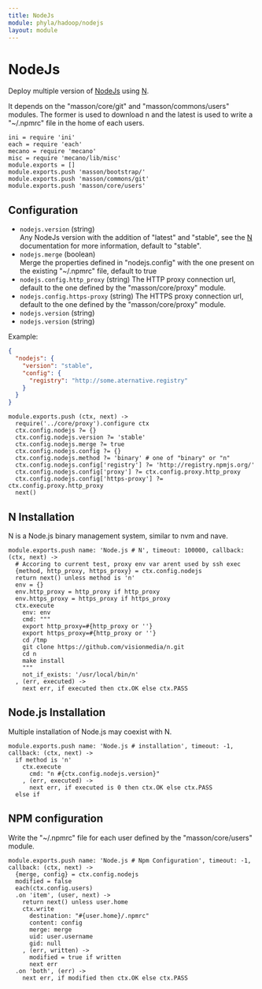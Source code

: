 ```yaml
---
title: NodeJs
module: phyla/hadoop/nodejs
layout: module
---
```


# NodeJs

Deploy multiple version of [NodeJs] using [N].

It depends on the "masson/core/git" and "masson/commons/users" modules. The former
is used to download n and the latest is used to write a "~/.npmrc" file in the
home of each users.

    ini = require 'ini'
    each = require 'each'
    mecano = require 'mecano'
    misc = require 'mecano/lib/misc'
    module.exports = []
    module.exports.push 'masson/bootstrap/'
    module.exports.push 'masson/commons/git'
    module.exports.push 'masson/core/users'

## Configuration

*   `nodejs.version` (string)   
    Any NodeJs version with the addition of "latest" and "stable", see the [N] 
    documentation for more information, default to "stable".
*   `nodejs.merge` (boolean)   
    Merge the properties defined in "nodejs.config" with the one present on
    the existing "~/.npmrc" file, default to true
*   `nodejs.config.http_proxy` (string)
    The HTTP proxy connection url, default to the one defined by the 
    "masson/core/proxy" module.
*   `nodejs.config.https-proxy` (string)
    The HTTPS proxy connection url, default to the one defined by the 
    "masson/core/proxy" module.
*   `nodejs.version` (string)
*   `nodejs.version` (string)

Example:

```json
{
  "nodejs": {
    "version": "stable",
    "config": {
      "registry": "http://some.aternative.registry"
    }
  }
}
```

    module.exports.push (ctx, next) ->
      require('../core/proxy').configure ctx
      ctx.config.nodejs ?= {}
      ctx.config.nodejs.version ?= 'stable'
      ctx.config.nodejs.merge ?= true
      ctx.config.nodejs.config ?= {}
      ctx.config.nodejs.method ?= 'binary' # one of "binary" or "n"
      ctx.config.nodejs.config['registry'] ?= 'http://registry.npmjs.org/'
      ctx.config.nodejs.config['proxy'] ?= ctx.config.proxy.http_proxy
      ctx.config.nodejs.config['https-proxy'] ?= ctx.config.proxy.http_proxy
      next()

## N Installation

N is a Node.js binary management system, similar to nvm and nave.

    module.exports.push name: 'Node.js # N', timeout: 100000, callback: (ctx, next) ->
      # Accoring to current test, proxy env var arent used by ssh exec
      {method, http_proxy, https_proxy} = ctx.config.nodejs
      return next() unless method is 'n'
      env = {}
      env.http_proxy = http_proxy if http_proxy
      env.https_proxy = https_proxy if https_proxy
      ctx.execute
        env: env
        cmd: """
        export http_proxy=#{http_proxy or ''}
        export https_proxy=#{http_proxy or ''}
        cd /tmp
        git clone https://github.com/visionmedia/n.git
        cd n
        make install
        """
        not_if_exists: '/usr/local/bin/n'
      , (err, executed) ->
        next err, if executed then ctx.OK else ctx.PASS

## Node.js Installation

Multiple installation of Node.js may coexist with N.

    module.exports.push name: 'Node.js # installation', timeout: -1, callback: (ctx, next) ->
      if method is 'n'
        ctx.execute
          cmd: "n #{ctx.config.nodejs.version}"
        , (err, executed) ->
          next err, if executed is 0 then ctx.OK else ctx.PASS
      else if


## NPM configuration

Write the "~/.npmrc" file for each user defined by the "masson/core/users" 
module.

    module.exports.push name: 'Node.js # Npm Configuration', timeout: -1, callback: (ctx, next) ->
      {merge, config} = ctx.config.nodejs
      modified = false
      each(ctx.config.users)
      .on 'item', (user, next) ->
        return next() unless user.home
        ctx.write
          destination: "#{user.home}/.npmrc"
          content: config
          merge: merge
          uid: user.username
          gid: null
        , (err, written) ->
          modified = true if written
          next err
      .on 'both', (err) ->
        next err, if modified then ctx.OK else ctx.PASS

[nodejs]: http://www.nodejs.org
[n]: https://github.com/visionmedia/n

